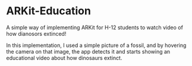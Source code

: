 # ARKit-Education
A simple way of implementing ARKit for H-12 students to watch video of how dianosors extinced!

In this implementation, I used a simple picture of a fossil, and by hovering the camera on that image, 
the app detects it and starts showing an educational video about how dinosaurs extinct.
